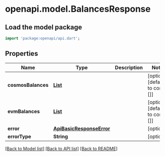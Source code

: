 # openapi.model.BalancesResponse

## Load the model package
```dart
import 'package:openapi/api.dart';
```

## Properties
Name | Type | Description | Notes
------------ | ------------- | ------------- | -------------
**cosmosBalances** | [**List<CosmosBalance>**](CosmosBalance.md) |  | [optional] [default to const []]
**evmBalances** | [**List<TokenBalance>**](TokenBalance.md) |  | [optional] [default to const []]
**error** | [**ApiBasicResponseError**](ApiBasicResponseError.md) |  | [optional] 
**errorType** | **String** |  | [optional] 

[[Back to Model list]](../README.md#documentation-for-models) [[Back to API list]](../README.md#documentation-for-api-endpoints) [[Back to README]](../README.md)


